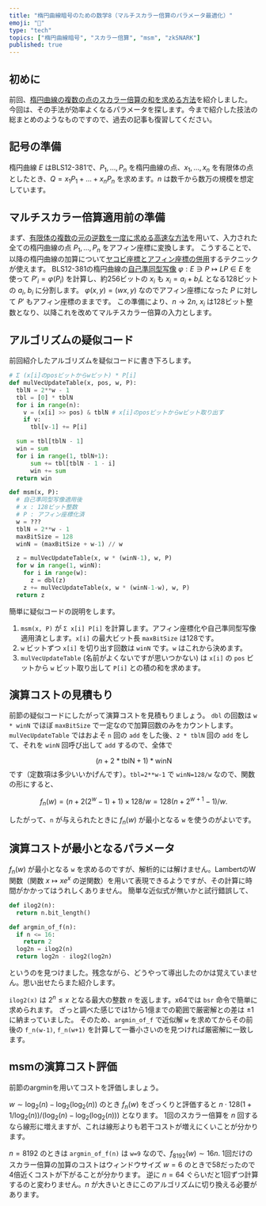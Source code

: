 ```yaml
---
title: "楕円曲線暗号のための数学8（マルチスカラー倍算のパラメータ最適化）"
emoji: "🧮"
type: "tech"
topics: ["楕円曲線暗号", "スカラー倍算", "msm", "zkSNARK"]
published: true
---
```

## 初めに
前回、[楕円曲線の複数の点のスカラー倍算の和を求める方法](https://zenn.dev/herumi/articles/ecc-multi-scalar-multiplication)を紹介しました。
今回は、その手法が効率よくなるパラメータを探します。今まで紹介した技法の総まとめのようなものですので、過去の記事も復習してください。

## 記号の準備
楕円曲線 $E$ はBLS12-381で、$P_1, \dots, P_n$ を楕円曲線の点、$x_1, \dots, x_n$ を有限体の点としたとき、$Q=x_1 P_1 + \dots + x_n P_n$ を求めます。$n$ は数千から数万の規模を想定しています。

## マルチスカラー倍算適用前の準備
まず、[有限体の複数の元の逆数を一度に求める高速な方法](https://zenn.dev/herumi/articles/multi-inverse-of-ff)を用いて、入力された全ての楕円曲線の点 $P_1, \dots, P_n$ をアフィン座標に変換します。
こうすることで、以降の楕円曲線の加算について[ヤコビ座標とアフィン座標の併用](https://zenn.dev/herumi/articles/ecc-jacobi-coordinate#%E3%83%A4%E3%82%B3%E3%83%93%E5%BA%A7%E6%A8%99%E3%81%A8%E3%82%A2%E3%83%95%E3%82%A3%E3%83%B3%E5%BA%A7%E6%A8%99%E3%81%AE%E4%BD%B5%E7%94%A8)するテクニックが使えます。
BLS12-381の楕円曲線の[自己準同型写像](https://zenn.dev/herumi/articles/ecc-mul-glv-endo#%E8%87%AA%E5%B7%B1%E6%BA%96%E5%90%8C%E5%9E%8B%E5%86%99%E5%83%8F) $\varphi:E \ni P \mapsto L P \in E$ を使って $P'_i=\varphi(P_i)$ を計算し、約256ビットの $x_i$ も $x_i = a_i + b_i L$ となる128ビットの $a_i$, $b_i$ に分割します。
$\varphi(x,y)=(wx,y)$ なのでアフィン座標になった $P$ に対して $P'$ もアフィン座標のままです。
この準備により、$n → 2n$, $x_i$ は128ビット整数となり、以降これを改めてマルチスカラー倍算の入力とします。

## アルゴリズムの疑似コード
前回紹介したアルゴリズムを疑似コードに書き下ろします。

```python
# Σ (x[i]のposビットからwビット) * P[i]
def mulVecUpdateTable(x, pos, w, P):
  tblN = 2**w - 1
  tbl = [0] * tblN
  for i in range(n):
    v = (x[i] >> pos) & tblN # x[i]のposビットからwビット取り出す
    if v:
      tbl[v-1] += P[i]

  sum = tbl[tblN - 1]
  win = sum
  for i in range(1, tblN+1):
      sum += tbl[tblN - 1 - i]
      win += sum
  return win
```

```python
def msm(x, P):
  # 自己準同型写像適用後
  # x : 128ビット整数
  # P : アフィン座標化済
  w = ???
  tblN = 2**w - 1
  maxBitSize = 128
  winN = (maxBitSize + w-1) // w

  z = mulVecUpdateTable(x, w * (winN-1), w, P)
  for w in range(1, winN):
    for i in range(w):
      z = dbl(z)
    z += mulVecUpdateTable(x, w * (winN-1-w), w, P)
  return z
```

簡単に疑似コードの説明をします。
1. `msm(x, P)` が `Σ x[i] P[i]` を計算します。アフィン座標化や自己準同型写像適用済とします。`x[i]` の最大ビット長 `maxBitSize` は128です。
2. `w` ビットずつ `x[i]` を切り出す回数は `winN` です。`w` はこれから決めます。
3. `mulVecUpdateTable` (名前がよくないですが思いつかない) は `x[i]` の `pos` ビットから `w` ビット取り出して `P[i]` との積の和を求めます。

## 演算コストの見積もり
前節の疑似コードにしたがって演算コストを見積もりましょう。
`dbl` の回数は `w * winN` でほぼ `maxBitSize` で一定なので加算回数のみをカウントします。
`mulVecUpdateTable` ではおよそ `n` 回の `add` をした後、`2 * tblN` 回の `add` をして、それを `winN` 回呼び出して `add` するので、全体で

$$
(n + 2 * \text{tblN} + 1) * \text{winN}
$$
です（定数項は多少いいかげんです）。`tbl=2**w-1` で `winN=128/w` なので、関数の形にすると、

$$
f_n(w) = (n + 2(2^w-1)+1) \times 128/w = 128(n+2^{w+1}-1)/w.
$$

したがって、`n` が与えられたときに $f_n(w)$ が最小となる `w` を使うのがよいです。

## 演算コストが最小となるパラメータ
$f_n(w)$ が最小となる `w` を求めるのですが、解析的には解けません。LambertのW関数（関数 $x \mapsto x e^x$ の逆関数）を用いて表現できるようですが、その計算に時間がかかってはうれしくありません。
簡単な近似式が無いかと試行錯誤して、

```python
def ilog2(n):
  return n.bit_length()

def argmin_of_f(n):
  if n <= 16:
    return 2
  log2n = ilog2(n)
  return log2n - ilog2(log2n)
```
というのを見つけました。残念ながら、どうやって導出したのかは覚えていません。思い出せたらまた紹介します。

`ilog2(x)` は $2^n \le x$ となる最大の整数 $n$ を返します。x64では `bsr` 命令で簡単に求められます。
ざっと調べた感じでは1から1億までの範囲で厳密解との差は $\pm 1$ に納まっていました。
そのため、`argmin_of_f` で近似解 `w` を求めてからその前後の `f_n(w-1)`, `f_n(w+1)` を計算して一番小さいのを見つければ厳密解に一致します。

## msmの演算コスト評価
前節のargminを用いてコストを評価しましょう。

$w \sim \log_2(n) - \log_2(\log_2(n))$ のとき $f_n(w)$ をざっくりと評価すると $n \cdot 128(1+1/\log_2(n))/(\log_2(n)-\log_2(\log_2(n)))$ となります。
1回のスカラー倍算を $n$ 回するなら線形に増えますが、これは線形よりも若干コストが増えにくいことが分かります。

$n=8192$ のときは `argmin_of_f(n)` は `w=9` なので、$f_{8192}(w) \sim 16 n$.
1回だけのスカラー倍算の加算のコストはウィンドウサイズ $w=6$ のときで58だったので4倍近くコストが下がることが分かります。
逆に $n=64$ ぐらいだと1回ずつ計算するのと変わりません。$n$ が大きいときにこのアルゴリズムに切り換える必要があります。
